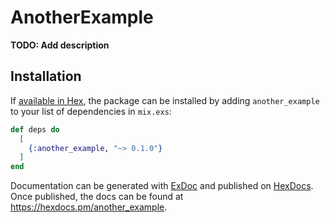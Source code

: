 # AnotherExample

**TODO: Add description**

## Installation

If [available in Hex](https://hex.pm/docs/publish), the package can be installed
by adding `another_example` to your list of dependencies in `mix.exs`:

```elixir
def deps do
  [
    {:another_example, "~> 0.1.0"}
  ]
end
```

Documentation can be generated with [ExDoc](https://github.com/elixir-lang/ex_doc)
and published on [HexDocs](https://hexdocs.pm). Once published, the docs can
be found at <https://hexdocs.pm/another_example>.

